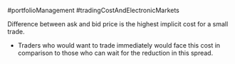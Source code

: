 #portfolioManagement #tradingCostAndElectronicMarkets 

Difference between ask and bid price is the highest implicit cost for a small trade. 

- Traders who would want to trade immediately would face this cost in comparison to those who can wait for the reduction in this spread. 
